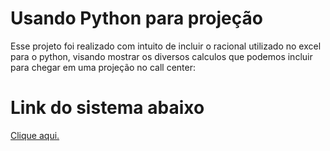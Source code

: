 # Usando Python para projeção #

Esse projeto foi realizado com intuito de incluir o racional utilizado no excel para o python, visando mostrar os diversos calculos que podemos incluir para chegar em uma projeção no call center:



# Link do sistema abaixo #

[Clique aqui.](https://projecaovolume.streamlit.app/)
